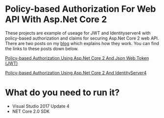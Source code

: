 # Policy-based Authorization For Web API With Asp.Net Core 2
These projects are example of useage for JWT and Identityserver4 with policy-based authorization and claims for securing Asp.Net Core 2 web API. There are two posts on my [blog](http://hamidmosalla.com) which explains how they work. You can find the links to these posts down below.

[Policy-based Authorization Using Asp.Net Core 2 And Json Web Token (JWT)](http://hamidmosalla.com/2017/10/19/policy-based-authorization-using-asp-net-core-2-and-json-web-token-jwt/)

[Policy-based Authorization Using Asp.Net Core 2 And IdentityServer4](http://hamidmosalla.com/2017/12/07/policy-based-authorization-using-asp-net-core-2-identityserver4/)

# What do you need to run it?
- Visual Studio 2017 Update 4
- NET Core 2.0 SDK
